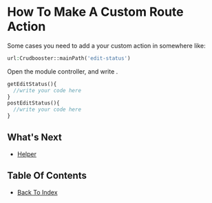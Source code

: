 # How To Make A Custom Route Action

Some cases you need to add a your custom action in somewhere like:
```php
url:Crudbooster::mainPath('edit-status')
```

Open the module controller, and write .
```php
getEditStatus(){
  //write your code here
}
postEditStatus(){
  //write your code here
}
```

## What's Next
- [Helper](./helper.md)

## Table Of Contents
- [Back To Index](./index.md)
